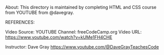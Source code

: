About:
This directory is maintained by completing HTML and CSS course from YOUTUBE from @davegray.

REFERENCES:

Video Source: 
YOUTUBE Channel: freeCodeCamp.org
Video URL: https://www.youtube.com/watch?v=kUMe1FH4CHE

Instructor: Dave Gray
https://www.youtube.com/@DaveGrayTeachesCode